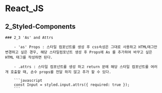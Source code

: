 # React_JS

## 2_Styled-Components

    ### 2_3 'As' and Attrs

        - 'as' Props : 스타일 컴포넌트를 생성 후 css속성은 그대로 사용하고 HTML태그만 변경하고 싶은 경우, 해당 스타일컴포넌트 생성 후 Props에 As 를 추가하여 바꾸고 싶은 HTML 태그를 작성하면 된다.

        - .attrs : 스타일 컴포넌트를 생성 하고 return 문에 해당 스타일 컴포넌트를 여러개 호출할 때, 손수 props를 전달 하지 않고 추가 할 수 있다.
        
        ```javascript
        const Input = styled.input.attrs({ required: true });
        ```
